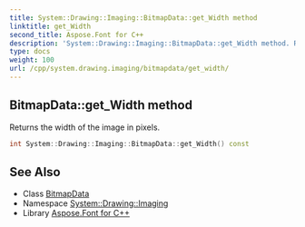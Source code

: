 ```yaml
---
title: System::Drawing::Imaging::BitmapData::get_Width method
linktitle: get_Width
second_title: Aspose.Font for C++
description: 'System::Drawing::Imaging::BitmapData::get_Width method. Returns the width of the image in pixels in C++.'
type: docs
weight: 100
url: /cpp/system.drawing.imaging/bitmapdata/get_width/
---
```

## BitmapData::get_Width method


Returns the width of the image in pixels.

```cpp
int System::Drawing::Imaging::BitmapData::get_Width() const
```

## See Also

* Class [BitmapData](../)
* Namespace [System::Drawing::Imaging](../../)
* Library [Aspose.Font for C++](../../../)
